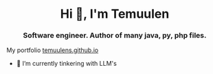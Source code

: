 <h1 align="center">Hi 👋, I'm Temuulen</h1>
<h3 align="center">Software engineer. Author of many java, py, php files.</h3>

My portfolio [temuulens.github.io](https://temuulens.github.io/)


- 🌱 I’m currently tinkering with LLM's 
